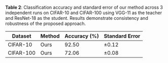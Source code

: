 **Table 2**: Classification accuracy and standard error of our method across 3 independent runs on CIFAR-10 and CIFAR-100 using VGG-11 as the teacher and ResNet-18 as the student. Results demonstrate consistency and robustness of the proposed approach.

| Dataset   | Method | Accuracy (%) | Standard Error |
|-----------|--------|---------------|----------------|
| CIFAR-10  | Ours   | 92.50         | ±0.12          |
| CIFAR-100 | Ours   | 72.06         | ±0.08          |
